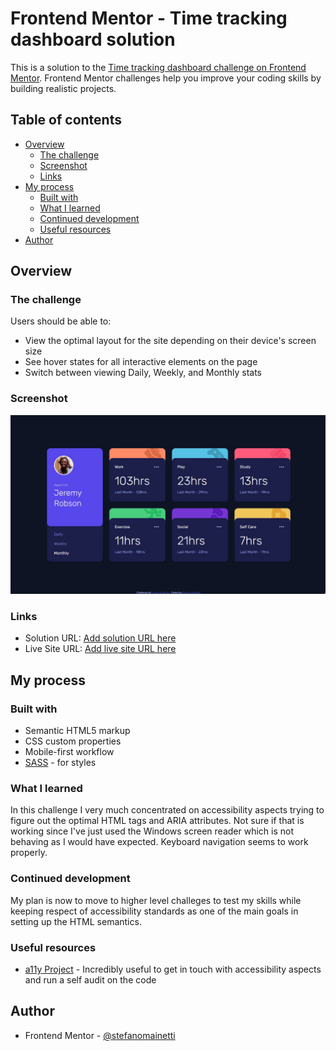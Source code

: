 # Frontend Mentor - Time tracking dashboard solution

This is a solution to the [Time tracking dashboard challenge on Frontend Mentor](https://www.frontendmentor.io/challenges/time-tracking-dashboard-UIQ7167Jw). Frontend Mentor challenges help you improve your coding skills by building realistic projects.

## Table of contents

- [Overview](#overview)
  - [The challenge](#the-challenge)
  - [Screenshot](#screenshot)
  - [Links](#links)
- [My process](#my-process)
  - [Built with](#built-with)
  - [What I learned](#what-i-learned)
  - [Continued development](#continued-development)
  - [Useful resources](#useful-resources)
- [Author](#author)

## Overview

### The challenge

Users should be able to:

- View the optimal layout for the site depending on their device's screen size
- See hover states for all interactive elements on the page
- Switch between viewing Daily, Weekly, and Monthly stats

### Screenshot

![](./screenshot.jpg)

### Links

- Solution URL: [Add solution URL here](https://github.com/stefanomainetti/time-tracking-dashboard)
- Live Site URL: [Add live site URL here](https://stefanomainetti.github.io/time-tracking-dashboard/)

## My process

### Built with

- Semantic HTML5 markup
- CSS custom properties
- Mobile-first workflow
- [SASS](https://sass-lang.com/) - for styles

### What I learned

In this challenge I very much concentrated on accessibility aspects trying to figure out the optimal HTML tags and ARIA attributes.
Not sure if that is working since I've just used the Windows screen reader which is not behaving as I would have expected.
Keyboard navigation seems to work properly.

### Continued development

My plan is now to move to higher level challeges to test my skills while keeping respect of accessibility standards as one of the main goals in setting up the HTML semantics.

### Useful resources

- [a11y Project](https://www.a11yproject.com/) - Incredibly useful to get in touch with accessibility aspects and run a self audit on the code

## Author

- Frontend Mentor - [@stefanomainetti](https://www.frontendmentor.io/profile/stefanomainetti)

